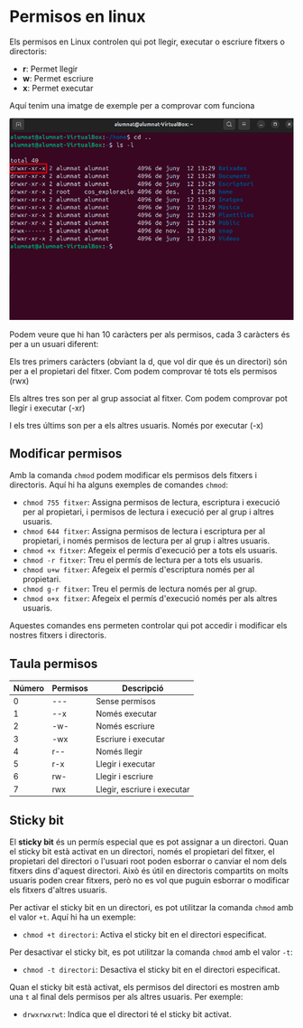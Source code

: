 # Permisos en linux

Els permisos en Linux controlen qui pot llegir, executar o escriure fitxers o directoris:

- **r**: Permet llegir
- **w**: Permet escriure
- **x**: Permet executar

Aquí tenim una imatge de exemple per a comprovar com funciona

![alt text](custom/chmod.png)

Podem veure que hi han 10 caràcters per als permisos, cada 3 caràcters és per a un usuari diferent:

Els tres primers caràcters (obviant la d, que vol dir que és un directori) són per a el propietari del fitxer. Com podem comprovar té tots els permisos (rwx)

Els altres tres son per al grup associat al fitxer. Com podem comprovar pot llegir i executar (-xr)

I els tres últims son per a els altres usuaris. Només por executar (-x)

## **Modificar permisos**
Amb la comanda `chmod` podem modificar els permisos dels fitxers i directoris. Aquí hi ha alguns exemples de comandes `chmod`:

- `chmod 755 fitxer`: Assigna permisos de lectura, escriptura i execució per al propietari, i permisos de lectura i execució per al grup i altres usuaris.
- `chmod 644 fitxer`: Assigna permisos de lectura i escriptura per al propietari, i només permisos de lectura per al grup i altres usuaris.
- `chmod +x fitxer`: Afegeix el permís d'execució per a tots els usuaris.
- `chmod -r fitxer`: Treu el permís de lectura per a tots els usuaris.
- `chmod u+w fitxer`: Afegeix el permís d'escriptura només per al propietari.
- `chmod g-r fitxer`: Treu el permís de lectura només per al grup.
- `chmod o+x fitxer`: Afegeix el permís d'execució només per als altres usuaris.

Aquestes comandes ens permeten controlar qui pot accedir i modificar els nostres fitxers i directoris.

## **Taula permisos**

| Número | Permisos | Descripció |
|--------|----------|------------|
| 0      | ---      | Sense permisos |
| 1      | --x      | Només executar |
| 2      | -w-      | Només escriure |
| 3      | -wx      | Escriure i executar |
| 4      | r--      | Només llegir |
| 5      | r-x      | Llegir i executar |
| 6      | rw-      | Llegir i escriure |
| 7      | rwx      | Llegir, escriure i executar |

## **Sticky bit**

El **sticky bit** és un permís especial que es pot assignar a un directori. Quan el sticky bit està activat en un directori, només el propietari del fitxer, el propietari del directori o l'usuari root poden esborrar o canviar el nom dels fitxers dins d'aquest directori. Això és útil en directoris compartits on molts usuaris poden crear fitxers, però no es vol que puguin esborrar o modificar els fitxers d'altres usuaris.

Per activar el sticky bit en un directori, es pot utilitzar la comanda `chmod` amb el valor `+t`. Aquí hi ha un exemple:

- `chmod +t directori`: Activa el sticky bit en el directori especificat.

Per desactivar el sticky bit, es pot utilitzar la comanda `chmod` amb el valor `-t`:

- `chmod -t directori`: Desactiva el sticky bit en el directori especificat.

Quan el sticky bit està activat, els permisos del directori es mostren amb una `t` al final dels permisos per als altres usuaris. Per exemple:

- `drwxrwxrwt`: Indica que el directori té el sticky bit activat.